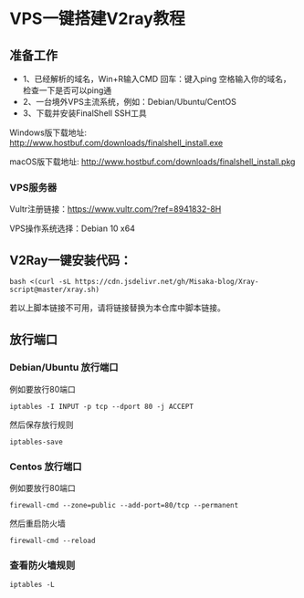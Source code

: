 # VPS一键搭建V2ray教程
## 准备工作
- 1、已经解析的域名，Win+R输入CMD 回车：键入ping 空格输入你的域名，检查一下是否可以ping通
- 2、一台境外VPS主流系统，例如：Debian/Ubuntu/CentOS
- 3、下载并安装FinalShell SSH工具

Windows版下载地址: http://www.hostbuf.com/downloads/finalshell_install.exe

macOS版下载地址: http://www.hostbuf.com/downloads/finalshell_install.pkg

 ### VPS服务器
Vultr注册链接：https://www.vultr.com/?ref=8941832-8H

VPS操作系统选择：Debian 10 x64


## V2Ray一键安装代码：


    bash <(curl -sL https://cdn.jsdelivr.net/gh/Misaka-blog/Xray-script@master/xray.sh)

若以上脚本链接不可用，请将链接替换为本仓库中脚本链接。

## 放行端口
### Debian/Ubuntu  放行端口
例如要放行80端口

    iptables -I INPUT -p tcp --dport 80 -j ACCEPT

然后保存放行规则

    iptables-save



### Centos  放行端口
例如要放行80端口

    firewall-cmd --zone=public --add-port=80/tcp --permanent

然后重启防火墙

    firewall-cmd --reload

### 查看防火墙规则

    iptables -L
    
    




